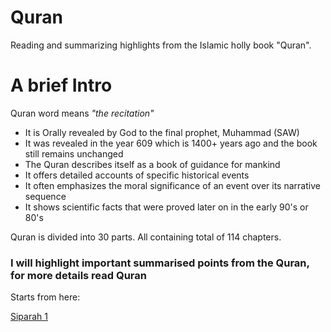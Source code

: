 # Quran
Reading and summarizing highlights from the Islamic holly book "Quran".

# A brief Intro
Quran word means *"the recitation"*
* It is Orally revealed by God to the final prophet, Muhammad (SAW)
* It was revealed in the year 609 which is 1400+ years ago and the book still remains unchanged
* The Quran describes itself as a book of guidance for mankind
* It offers detailed accounts of specific historical events
* It often emphasizes the moral significance of an event over its narrative sequence
* It shows scientific facts that were proved later on in the early 90's or 80's

Quran is divided into 30 parts. All containing total of 114 chapters.
### I will highlight important summarised points from the Quran, for more details read Quran
Starts from here:

[Siparah 1]()




